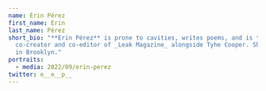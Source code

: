 ```yaml
---
name: Erin Pérez
first_name: Erin
last_name: Pérez
short_bio: "**Erin Pérez** is prone to cavities, writes poems, and is the
  co-creator and co-editor of _Leak Magazine_ alongside Tyhe Cooper. She lives
  in Brooklyn."
portraits:
  - media: 2022/09/erin-perez
twitter: e__e__p__
---
```

